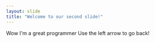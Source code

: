 ```yaml
---
layout: slide
title: "Welcome to our second slide!"
---
```

Wow I'm a great programmer
Use the left arrow to go back!
